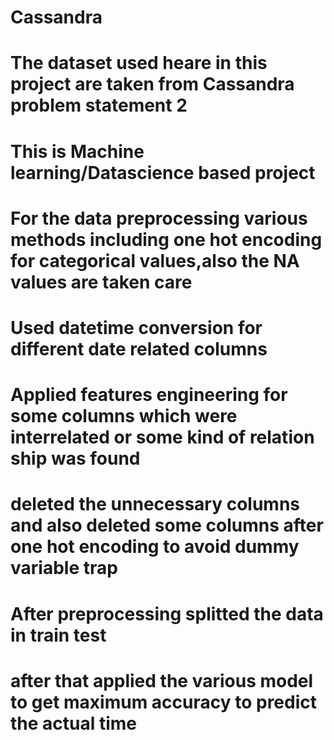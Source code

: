 # Cassandra
# The dataset used heare in this project are taken from Cassandra problem statement 2
# This is Machine learning/Datascience based project
# For the data preprocessing various methods including one hot encoding for categorical values,also the NA values are taken care 
# Used datetime conversion for different date related columns
# Applied features engineering for some columns which were interrelated or some kind of relation ship was found 
# deleted the unnecessary columns and also deleted some columns after one hot encoding to avoid dummy variable trap
# After preprocessing  splitted the data in train test
# after that applied the various model to get maximum accuracy to predict the actual time
